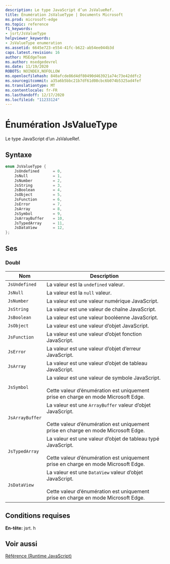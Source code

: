 ```yaml
---
description: Le type JavaScript d’un JsValueRef.
title: Énumération JsValueType | Documents Microsoft
ms.prod: microsoft-edge
ms.topic: reference
f1_keywords:
- jsrt/JsValueType
helpviewer_keywords:
- JsValueType enumeration
ms.assetid: 6645e723-e554-41fc-b622-ab54ee044b3d
caps.latest.revision: 16
author: MSEdgeTeam
ms.author: msedgedevrel
ms.date: 11/19/2020
ROBOTS: NOINDEX,NOFOLLOW
ms.openlocfilehash: 840afcde86d4df80490d463921a74c73e42ddfc2
ms.sourcegitcommit: a35a6b5bbc21b7df61d08cbc6b074b5325ad4fef
ms.translationtype: MT
ms.contentlocale: fr-FR
ms.lasthandoff: 12/17/2020
ms.locfileid: "11233124"
---
```

# Énumération JsValueType

Le type JavaScript d’un JsValueRef.  
  
## Syntaxe  
  
```cpp  
enum JsValueType {  
    JsUndefined      = 0,  
    JsNull           = 1,  
    JsNumber         = 2,  
    JsString         = 3,  
    JsBoolean        = 4,  
    JsObject         = 5,  
    JsFunction       = 6,  
    JsError          = 7,  
    JsArray          = 8,  
    JsSymbol         = 9,  
    JsArrayBuffer    = 10,  
    JsTypedArray     = 11,  
    JsDataView       = 12,  
};  
```  
  
## Ses  
  
### Doubl  
  
|Nom|Description|  
|----------|-----------------|  
|`JsUndefined`|La valeur est la `undefined` valeur.|  
|`JsNull`|La valeur est la `null` valeur.|  
|`JsNumber`|La valeur est une valeur numérique JavaScript.|  
|`JsString`|La valeur est une valeur de chaîne JavaScript.|  
|`JsBoolean`|La valeur est une valeur booléenne JavaScript.|  
|`JsObject`|La valeur est une valeur d’objet JavaScript.|  
|`JsFunction`|La valeur est une valeur d’objet fonction JavaScript.|  
|`JsError`|La valeur est une valeur d’objet d’erreur JavaScript.|  
|`JsArray`|La valeur est une valeur d’objet de tableau JavaScript.|  
|`JsSymbol`|La valeur est une valeur de symbole JavaScript.<br /><br /> Cette valeur d’énumération est uniquement prise en charge en mode Microsoft Edge.|  
|`JsArrayBuffer`|La valeur est une `ArrayBuffer` valeur d’objet JavaScript.<br /><br /> Cette valeur d’énumération est uniquement prise en charge en mode Microsoft Edge.|  
|`JsTypedArray`|La valeur est une valeur d’objet de tableau typé JavaScript.<br /><br /> Cette valeur d’énumération est uniquement prise en charge en mode Microsoft Edge.|  
|`JsDataView`|La valeur est une `DataView` valeur d’objet JavaScript.<br /><br /> Cette valeur d’énumération est uniquement prise en charge en mode Microsoft Edge.|  
  
## Conditions requises  
 **En-tête:** jsrt. h  
  
## Voir aussi  
 [Référence (Runtime JavaScript)](../chakra-hosting/reference-javascript-runtime.md)
